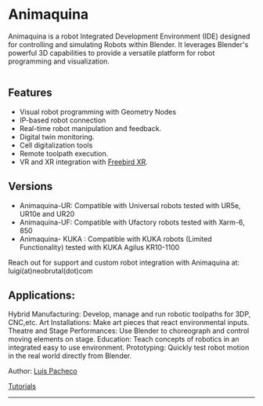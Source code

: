 # Animaquina 
Animaquina is a robot Integrated Development Environment (IDE) designed for controlling and simulating Robots within Blender. It leverages Blender's powerful 3D capabilities to provide a versatile platform for robot programming and visualization.

![]()

## Features

- Visual robot programming with Geometry Nodes
- IP-based robot connection
- Real-time robot manipulation and feedback. 
- Digital twin monitoring.
- Cell digitalization tools
- Remote toolpath execution.
- VR and XR integration with [Freebird XR](https://freebirdxr.com/).

## Versions

- Animaquina-UR: Compatible with Universal robots tested with UR5e, UR10e and UR20
- Animaquina-UF: Compatible with Ufactory robots tested with Xarm-6, 850
- Animaquina- KUKA : Compatible with KUKA robots (Limited Functionality) tested with KUKA Agilus KR10-1100

Reach out for support and custom robot integration with Animaquina at: luigi(at)neobrutal(dot)com

## Applications:

Hybrid Manufacturing: Develop, manage and run robotic toolpaths for 3DP, CNC,etc.
Art Installations: Make art pieces that react environmental inputs.
Theatre and Stage Performances: Use Blender to choreograph and control moving elements on stage.
Education: Teach concepts of robotics in an integrated easy to use environment.
Prototyping: Quickly test robot motion in the real world directly from Blender.


Author: [Luis Pacheco]

[Tutorials]


----

[^1]: [It can take up to 10 minutes for changes to your site to publish after you push the changes to GitHub](https://docs.github.com/en/pages/setting-up-a-github-pages-site-with-jekyll/creating-a-github-pages-site-with-jekyll#creating-your-site).

[Luis Pacheco]: https://luigipacheco.com
[Tutorials]: https://youtube.com/@codedvoxels